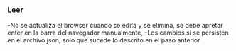 ### Leer

-No se actualiza el browser cuando se edita y se elimina, se debe apretar enter en la barra del navegador manualmente, 
-Los cambios si se persisten en el archivo json, solo que sucede lo descrito en el paso anterior